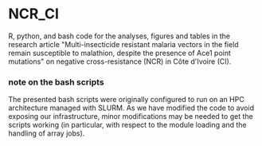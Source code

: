 # NCR_CI

R, python, and bash code for the analyses, figures and tables in the research article "Multi-insecticide resistant malaria vectors in the field remain susceptible to malathion, despite the presence of Ace1 point mutations" on negative cross-resistance (NCR) in Côte d'Ivoire (CI).

### note on the bash scripts

The presented bash scripts were originally configured to run on an HPC architecture managed with SLURM. 
As we have modified the code to avoid exposing our infrastructure, minor modifications may be needed to get the scripts working (in particular, with respect to the module loading and the handling of array jobs).
